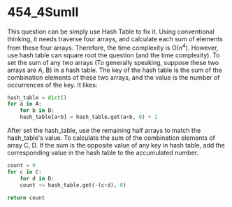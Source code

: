 # 454_4SumII

This question can be simply use Hash Table to fix it. Using conventional thinking, it needs traverse four arrays, and calculate each sum of elements from these four arrays. Therefore, the time complexity is O($n^4$). However, use hash table can square root the question (and the time complexity). To set the sum of any two arrays (To generally speaking, suppose these two arrays are A, B) in a hash table. The key of the hash table is the sum of the combination elements of these two arrays, and the value is the number of occurrences of the key. It likes:

```python
hash_table = dict()
for a in A:
	for b in B:
    hash_table[a+b] = hash_table.get(a+b, 0) + 1
```

After set the hash_table, use the remaining half arrays to match the hash_table's value. To calculate the sum of the combination elements of array C, D. If the sum is the opposite value of any key in hash table, add the corresponding value in the hash table to the accumulated number.

```python
count = 0
for c in C:
	for d in D:
    count += hash_table.get(-(c+d), 0)
        
return count
```

